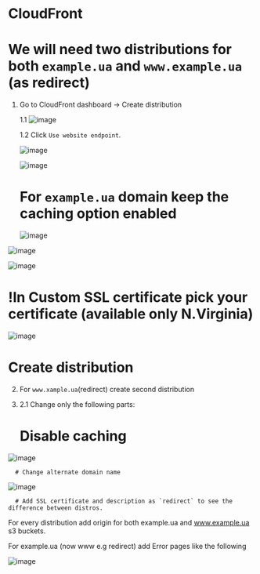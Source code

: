 # CloudFront

# We will need two distributions for both `example.ua` and `www.example.ua` (as redirect)

1. Go to CloudFront dashboard -> Create distribution
   
   1.1 ![image](https://github.com/Flowerinno/deploy-guide/assets/93313212/af5d9fb5-8746-4f6d-921e-071a5f46f16b)
   
   1.2 Click `Use website endpoint`.
   
    ![image](https://github.com/Flowerinno/deploy-guide/assets/93313212/e9beb1ad-850f-4e5a-bf0c-75af84909fb8)
   
    ![image](https://github.com/Flowerinno/deploy-guide/assets/93313212/319ab486-5b87-4f93-908b-0e9a60606051)
   
    # For `example.ua` domain keep the caching option enabled
   
      ![image](https://github.com/Flowerinno/deploy-guide/assets/93313212/97b382b9-dec4-4ef0-9f03-dd04f7beccc6)
   
![image](https://github.com/Flowerinno/deploy-guide/assets/93313212/a4debcac-3d23-4f3a-a3b1-59aedb0cb491)

![image](https://github.com/Flowerinno/deploy-guide/assets/93313212/b506ea2e-b5d8-442b-a5d8-ae90928c4aea)

# !In Custom SSL certificate pick your certificate (available only N.Virginia)

![image](https://github.com/Flowerinno/deploy-guide/assets/93313212/e8b90c05-cbb2-44f1-83f8-c5aef27ddbbe)

# Create distribution

2. For `www.xample.ua`(redirect) create second distribution
3. 
     2.1 Change only the following parts:
   
      # Disable caching
   
![image](https://github.com/Flowerinno/deploy-guide/assets/93313212/9f720076-4e30-4fa5-9a19-edca1858f676)

      # Change alternate domain name 
      
![image](https://github.com/Flowerinno/deploy-guide/assets/93313212/30a7f6a0-d29a-40af-8804-3eb914484ac9)

      # Add SSL certificate and description as `redirect` to see the difference between distros.
      
For every distribution add origin for both example.ua and www.example.ua s3 buckets.

For example.ua (now www e.g redirect) add Error pages like the following

![image](https://github.com/Flowerinno/deploy-guide/assets/93313212/7f9ce31a-66ef-4cfa-8581-a1356ccf467a)
